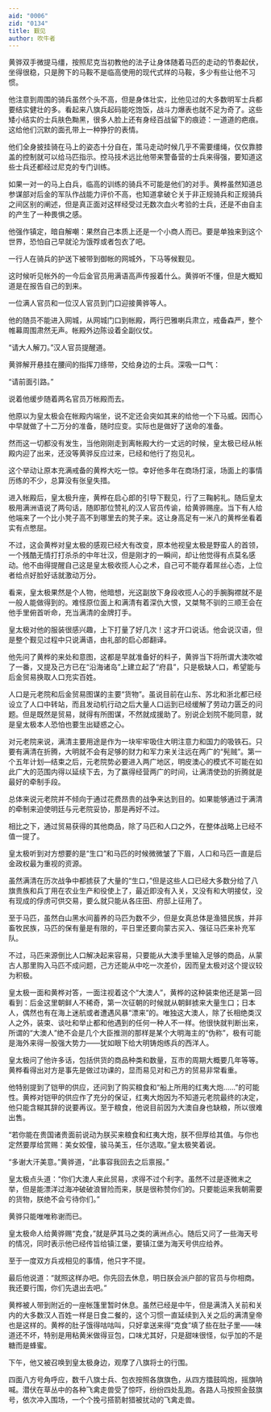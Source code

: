 ```yaml
---
aid: "0006"
zid: "0134"
title: 觐见
author: 吹牛者
---
```


黄骅双手微提马缰，按照尼克当初教他的法子让身体随着马匹的走动的节奏起伏，坐得很稳，只是胯下的马鞍不是临高使用的现代式样的马鞍，多少有些让他不习惯。

他注意到周围的骑兵虽然个头不高，但是身体壮实，比他见过的大多数明军士兵都要结实健壮的多。看起来八旗兵起码能吃饱饭，战斗力爆表也就不足为奇了。这些矮小结实的士兵肤色黝黑，很多人脸上还有身经百战留下的痕迹：一道道的疤痕。这给他们沉默的面孔带上一种狰狞的表情。

他们全身披挂骑在马上的姿态十分自在，策马走动时候几乎不需要缰绳，仅仅靠膝盖的控制就可以给马匹指示。控马技术远比他带来警备营的士兵来得强，要知道这些士兵还都经过尼克的专门训练。

如果一对一的马上白兵，临高的训练的骑兵不可能是他们的对手。黄桦虽然知道总参谋部对后金的军队作战能力评价不高，也知道拿破仑关于非正规骑兵和正规骑兵之间区别的阐述，但是真正面对这样经受过无数次血火考验的士兵，还是不由自主的产生了一种畏惧之感。

他强作镇定，暗自解嘲：果然自己本质上还是一个小商人而已。要是单独来到这个世界，恐怕自己早就沦为饿殍或者包衣了吧。

一行人在骑兵的护送下被带到御帐的网城外，下马等候觐见。

这时候听见帐外的一今后金官员用满语高声传报着什么。黄骅听不懂，但是大概知道是在报告自己的到来。

一位满人官员和一位汉人官员到门口迎接黄骅等人。

他的随员不能进入网城，从网城门口到帐殿，两行巴雅喇兵肃立，戒备森严，整个帷幕周围肃然无声。帐殿外边陈设着全副仪仗。

“请大人解刀。”汉人官员提醒道。

黄骅解开悬挂在腰间的指挥刀绦带，交给身边的士兵。深吸一口气：

“请前面引路。”

说着他缓步随着两名官员万帐殿而去。

他原以为皇太极会在帐殿内端坐，说不定还会突如其来的给他一个下马威。因而心中早就做了十二万分的准备，随时应变。实际也是做好了送命的准备。

然而这一切都没有发生，当他刚刚走到离帐殿大约一丈远的时候，皇太极已经从帐殿内迎了出来，还没等黄骅反应过来，已经和他行了抱见礼。

这个举动让原本充满戒备的黄桦大吃一惊。幸好他多年在商场打滚，场面上的事情历练的不少，总算没有张皇失措。

进入帐殿后，皇太极升座，黄桦在启心郎的引导下觐见，行了三鞠躬礼。随后皇太极用满洲语说了两句话，随即那位赞礼的汉人官员传谕，给黄骅赐座。当下有人给他端来了一个比小凳子高不到哪里去的凳子来。这让身高足有一米八的黄桦坐看着实有点憋屈。

不过，这会黄桦对皇太极的感观已经大有改变，原本他视皇太极是野蛮人的首领，一个残酷无情打打杀杀的中年壮汉，但是刚才的一瞬间，却让他觉得有点莫名感动。他不由得提醒自己这是皇太极收揽人心之术，自己可不能存着屌丝心态，上位者给点好脸好话就激动万分。

看来，皇太极果然是个人物，他暗想，光这副放下身段收揽人心的手腕胸襟就不是一般人能做得到的。难怪原位面上和满清有着深仇大恨，又桀骜不驯的三顺王会在他手里俯首听命，充当满清的金牌打手。

皇太极对他的服装很感兴趣，上下打量了好几次！这才开口说话。他会说汉语，但是整个觐见过程中只说满语，由礼部的启心郎翻译。

他先问了黄桦的来处和意图，这都是早就准备好的料子，黄骅当下将所谓大澳吹嘘了一番，又提及己方已在“沿海诸岛”上建立起了“府县”，只是极缺人口，希望能与后金贸易换取人口充实百姓。

人口是元老院和后金贸易图谋的主要“货物”。虽说目前在山东、苏北和浙北都已经设立了人口中转站，而且发动机行动之后大量人口运到已经缓解了劳动力匮乏的问题。但是既然是贸易，就得有所图谋，不然就成援助了。别说企划院不能同意，就是皇太极本人恐怕也要生出疑惑之心。

对元老院来说，满清主要用途是作为一块牢牢吸住大明注意力和国力的吸铁石。只要有满清在折腾，大明就不会有足够的财力和军力来关注远在两广的“髡贼”。第一个五年计划—结束之后，元老院势必要进入两广地区，明皮澳心的模式不可能在如此广大的范围内得以延续下去，为了赢得经营两广的时间，让满清使劲的折腾就是最好的牵制手段。

总体来说元老院并不倾向于通过花费昂贵的战争来达到目的。如果能够通过于满清的牵制来迫使明廷与元老院妥协，那是再好不过。

相比之下，通过贸易获得的其他商品，除了马匹和人口之外，在整体战略上已经不值一提了。

皇太极听到对方想要的是“生口”和马匹的时候微微皱了下眉，人口和马匹一直是后金政权最为重视的资源。

虽然满清在历次战争中都掳获了大量的“生口，”但是这些人口已经大多数分给了八旗贵族和兵丁用在农业生产和役使上了，最近即没有入关，又没有和大明接仗，没有现成的俘虏可供交易，要么就只能从各庄田、府邸上征用了。

至于马匹，虽然白山黑水间蓄养的马匹为数不少，但是女真总体是渔猎民族，并非畜牧民族，马匹的保有量是有限的，平日里还要向蒙古买入、强征马匹来补充军队。

不过，马匹来源倒比人口解决起来容易，只要能从大澳手里输入足够的商品，从蒙古人那里购入马匹不成问题，己方还能从中吃一次差价，因而皇太极对这个提议较为积极。

皇太极一面和黄桦对答，一面注视着这个“大澳人”，黄桦的这种装束他还是第一回看到：后金这里朝鲜人不稀奇，第一次征朝的时候就从朝鲜掳来大量生口；日本人，偶然也有在海上迷航或者遭遇风暴“漂来”的。唯独这大澳人，除了长相绝类汉人之外，装束、谈吐和举止都和他遇到的任何一种人不一样。他很快就判断出来，所谓的“大澳人”绝不会是几个大臣推测的那样是某个大明海主的“伪称”，极有可能是海外来得一股强大势力——犹如眼下给大明铸炮练兵的西洋人。

皇太极问了他许多话，包括供货的商品种类和数量，互市的周期大概要几年等等。黄桦看得出对方是事先是做过功课的，显而易见对和己方的贸易非常看重。

他特别提到了铠甲的供应，还问到了购买粮食和“船上所用的红夷大炮……”的可能性。黄桦对铠甲的供应作了充分的保证，红夷大炮因为不知道元老院最终的决定，他只能含糊其辞的说要再议。至于粮食，他说目前因为大澳自身也缺粮，所以很难出售。

“若你能在贵国诸贵面前说动为朕买来粮食和红夷大炮，朕不但厚给其值。与你也定然要厚给赏赐：美女姣僮，骏马美玉，任尔选取。”皇太极笑着说。

“多谢大汗美意。”黄骅道，“此事容我回去之后禀报。”

皇太极点头道：“你们大澳人来此贸易，求得不过个利字。虽然不过是逐微末之举，但是能漂洋过海冲破破浪冒险而来，朕是很称赞你们的。只要能运来我朝需要的货物，朕绝不会亏待你们。”

黄骅只能唯唯称谢而已。

皇太极命人给黄骅赐“克食，”就是萨其马之类的满洲点心。随后又问了一些海天号的情况，同时表示他已经传旨给镇江堡，要镇江堡为海天号供应给养。

至于一度双方兵戎相见的事情，他只字不提。

最后他说道：“就照这样办吧。你先回去休息，明日朕会派户部的官员与你相商。我还要行围，你们先退出去吧。”

黄桦被人带到附近的一座帐篷里暂时休息。虽然已经是中午，但是满清入关前和关内的大多数汉人百姓一样是日食二餐的，这个习惯一直延续到入关之后的满清皇帝也是这样的。黄桦的肚子饿得咕咕叫，只好拿送来得“克食”填了些在肚子里——味道还不坏，特别是用粘黄米做得豆包，口味尤其好，只是甜味很怪，似乎加的不是糖而是蜂蜜。

下午，他又被召唤到皇太极身边，观摩了八旗将士的行围。

四面八方号角呼应，数千八旗士兵、包衣按照各旗旗色，从四方擂鼓鸣炮，摇旗呐喊。潜伏在草丛中的各种飞禽走兽受了惊吓，纷纷四处乱跑。各路人马按照金鼓旗号，依次冲入围场，一个个挽弓搭箭射猎被扰动的飞禽走兽。
